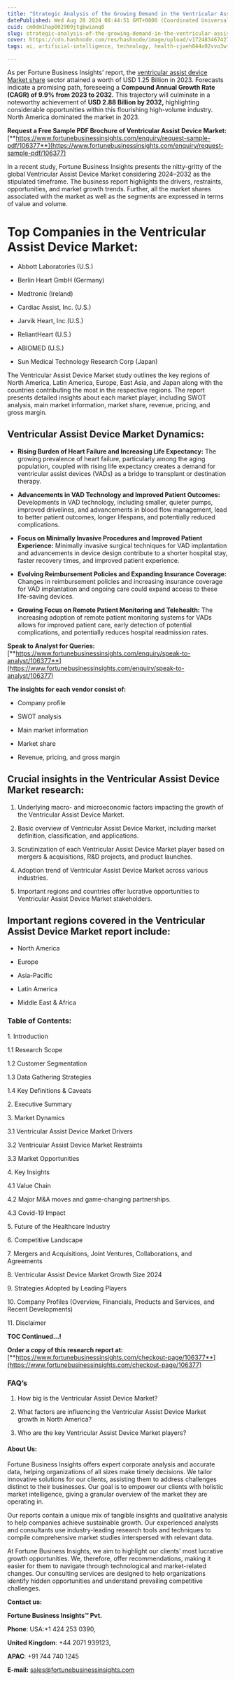 ```yaml
---
title: "Strategic Analysis of the Growing Demand in the Ventricular Assist Device Market"
datePublished: Wed Aug 28 2024 08:44:51 GMT+0000 (Coordinated Universal Time)
cuid: cm0dm1hap002909jtgbwianq0
slug: strategic-analysis-of-the-growing-demand-in-the-ventricular-assist-device-market
cover: https://cdn.hashnode.com/res/hashnode/image/upload/v1724834674277/4bc72958-1fe7-47ff-b58e-1812814bbc4c.png
tags: ai, artificial-intelligence, technology, health-cjaeh844x02vvo3wtj5r2s75q, healthcare

---
```


As per Fortune Business Insights’ report, the [ventricular assist device Market share](https://www.fortunebusinessinsights.com/ventricular-assist-device-market-106377) sector attained a worth of USD 1.25 Billion in 2023. Forecasts indicate a promising path, foreseeing a **Compound Annual Growth Rate (CAGR) of 9.9% from 2023 to 2032.** This trajectory will culminate in a noteworthy achievement of **USD 2.88 Billion by 2032,** highlighting considerable opportunities within this flourishing high-volume industry. North America dominated the market in 2023.

**Request a Free Sample PDF Brochure of Ventricular Assist Device Market:** [**https://www.fortunebusinessinsights.com/enquiry/request-sample-pdf/106377**](https://www.fortunebusinessinsights.com/enquiry/request-sample-pdf/106377)

In a recent study, Fortune Business Insights presents the nitty-gritty of the global Ventricular Assist Device Market considering 2024–2032 as the stipulated timeframe. The business report highlights the drivers, restraints, opportunities, and market growth trends. Further, all the market shares associated with the market as well as the segments are expressed in terms of value and volume.

# **Top Companies in the Ventricular Assist Device Market:**

* Abbott Laboratories (U.S.)
    
* Berlin Heart GmbH (Germany)
    
* Medtronic (Ireland)
    
* Cardiac Assist, Inc. (U.S.)
    
* Jarvik Heart, Inc.(U.S.)
    
* ReliantHeart (U.S.)
    
* ABIOMED (U.S.)
    
* Sun Medical Technology Research Corp (Japan)
    

The Ventricular Assist Device Market study outlines the key regions of North America, Latin America, Europe, East Asia, and Japan along with the countries contributing the most in the respective regions. The report presents detailed insights about each market player, including SWOT analysis, main market information, market share, revenue, pricing, and gross margin.

## Ventricular Assist Device Market **Dynamics**:

* **Rising Burden of Heart Failure and Increasing Life Expectancy:** The growing prevalence of heart failure, particularly among the aging population, coupled with rising life expectancy creates a demand for ventricular assist devices (VADs) as a bridge to transplant or destination therapy.
    
* **Advancements in VAD Technology and Improved Patient Outcomes:** Developments in VAD technology, including smaller, quieter pumps, improved drivelines, and advancements in blood flow management, lead to better patient outcomes, longer lifespans, and potentially reduced complications.
    
* **Focus on Minimally Invasive Procedures and Improved Patient Experience:** Minimally invasive surgical techniques for VAD implantation and advancements in device design contribute to a shorter hospital stay, faster recovery times, and improved patient experience.
    
* **Evolving Reimbursement Policies and Expanding Insurance Coverage:** Changes in reimbursement policies and increasing insurance coverage for VAD implantation and ongoing care could expand access to these life-saving devices.
    
* **Growing Focus on Remote Patient Monitoring and Telehealth:** The increasing adoption of remote patient monitoring systems for VADs allows for improved patient care, early detection of potential complications, and potentially reduces hospital readmission rates.
    

**Speak to Analyst for Queries:** [**https://www.fortunebusinessinsights.com/enquiry/speak-to-analyst/106377**](https://www.fortunebusinessinsights.com/enquiry/speak-to-analyst/106377)

**The insights for each vendor consist of:**

* Company profile
    
* SWOT analysis
    
* Main market information
    
* Market share
    
* Revenue, pricing, and gross margin
    

## **Crucial insights in the Ventricular Assist Device Market research:**

1. Underlying macro- and microeconomic factors impacting the growth of the Ventricular Assist Device Market.
    
2. Basic overview of Ventricular Assist Device Market, including market definition, classification, and applications.
    
3. Scrutinization of each Ventricular Assist Device Market player based on mergers & acquisitions, R&D projects, and product launches.
    
4. Adoption trend of Ventricular Assist Device Market across various industries.
    
5. Important regions and countries offer lucrative opportunities to Ventricular Assist Device Market stakeholders.
    

## **Important regions covered in the Ventricular Assist Device Market report include:**

* North America
    
* Europe
    
* Asia-Pacific
    
* Latin America
    
* Middle East & Africa
    

### **Table of Contents:**

1\. Introduction

1.1 Research Scope

1.2 Customer Segmentation

1.3 Data Gathering Strategies

1.4 Key Definitions & Caveats

2\. Executive Summary

3\. Market Dynamics

3.1 Ventricular Assist Device Market Drivers

3.2 Ventricular Assist Device Market Restraints

3.3 Market Opportunities

4\. Key Insights

4.1 Value Chain

4.2 Major M&A moves and game-changing partnerships.

4.3 Covid-19 Impact

5\. Future of the Healthcare Industry

6\. Competitive Landscape

7\. Mergers and Acquisitions, Joint Ventures, Collaborations, and Agreements

8\. Ventricular Assist Device Market Growth Size 2024

9\. Strategies Adopted by Leading Players

10\. Company Profiles (Overview, Financials, Products and Services, and Recent Developments)

11\. Disclaimer

**TOC Continued…!**

**Order a copy of this research report at:** [**https://www.fortunebusinessinsights.com/checkout-page/106377**](https://www.fortunebusinessinsights.com/checkout-page/106377)

### **FAQ’s**

1. How big is the Ventricular Assist Device Market?
    
2. What factors are influencing the Ventricular Assist Device Market growth in North America?
    
3. Who are the key Ventricular Assist Device Market players?
    

#### **About Us:**

Fortune Business Insights offers expert corporate analysis and accurate data, helping organizations of all sizes make timely decisions. We tailor innovative solutions for our clients, assisting them to address challenges distinct to their businesses. Our goal is to empower our clients with holistic market intelligence, giving a granular overview of the market they are operating in.

Our reports contain a unique mix of tangible insights and qualitative analysis to help companies achieve sustainable growth. Our experienced analysts and consultants use industry-leading research tools and techniques to compile comprehensive market studies interspersed with relevant data.

At Fortune Business Insights, we aim to highlight our clients' most lucrative growth opportunities. We, therefore, offer recommendations, making it easier for them to navigate through technological and market-related changes. Our consulting services are designed to help organizations identify hidden opportunities and understand prevailing competitive challenges.

**Contact us:**

**Fortune Business Insights™ Pvt.**

**Phone**: USA:+1 424 253 0390,

**United Kingdom**: +44 2071 939123,

**APAC**: +91 744 740 1245

**E-mail:** [sales@fortunebusinessinsights.com](mailto:sales@fortunebusinessinsights.com)